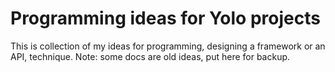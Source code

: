 Programming ideas for Yolo projects
===================================

This is collection of my ideas for programming, designing a framework or an API, technique.
Note: some docs are old ideas, put here for backup.